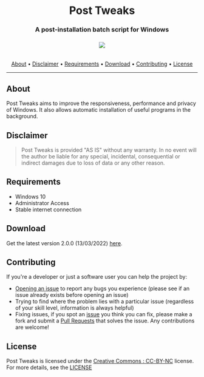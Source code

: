 <div align="center"><h1>Post Tweaks</h1>
<h3>A post-installation batch script for Windows<h3>
<img src="https://cdn.discordapp.com/attachments/595370063104573511/761281873979768872/demo.gif">
</div><br/>

<div align="center">
<a href="#About">About</a> &#8226; <a href="#Disclaimer">Disclaimer</a> &#8226; <a href="#Requirements">Requirements</a> &#8226; <a href="#Download">Download</a> &#8226; <a href="#Contributing">Contributing</a> &#8226; <a href="#License">License</a></br>
</div>
<hr>

## About
Post Tweaks aims to improve the responsiveness, performance and privacy of Windows. It also allows automatic installation of useful programs in the background.

## Disclaimer
>Post Tweaks is provided "AS IS" without any warranty. In no event will the author be liable for any special, incidental, consequential or indirect damages due to loss of data or any other reason.

## Requirements
- Windows 10
- Administrator Access
- Stable internet connection

## Download
Get the latest version 2.0.0 (13/03/2022) [here](https://codeload.github.com/ArtanisInc/Post-Tweaks/zip/main).

## Contributing
If you're a developer or just a software user you can help the project by:

* [Opening an issue](https://github.com/ArtanisInc/Post-Tweaks/issues) to report any bugs you experience (please see if an issue already exists before opening an issue)
* Trying to find where the problem lies with a particular issue (regardless of your skill level, information is always helpful)
* Fixing issues, if you spot an [issue](https://github.com/ArtanisInc/Post-Tweaks/issues) you think you can fix, please make a fork and submit a [Pull Requests](https://github.com/ArtanisInc/Post-Tweaks/pulls) that solves the issue. Any contributions are welcome!

## License
Post Tweaks is licensed under the [Creative Commons : CC-BY-NC](https://creativecommons.org/licenses/by-nc/4.0/) license. For more details, see the [LICENSE](LICENSE.md)